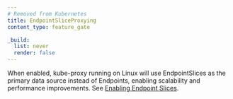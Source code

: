 ```yaml
---
# Removed from Kubernetes
title: EndpointSliceProxying
content_type: feature_gate

_build:
  list: never
  render: false
---
```

When enabled, kube-proxy running
 on Linux will use EndpointSlices as the primary data source instead of
 Endpoints, enabling scalability and performance improvements. See
 [Enabling Endpoint Slices](/docs/concepts/services-networking/endpoint-slices/).
